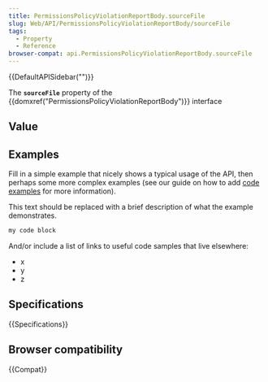 ```yaml
---
title: PermissionsPolicyViolationReportBody.sourceFile
slug: Web/API/PermissionsPolicyViolationReportBody/sourceFile
tags:
  - Property
  - Reference
browser-compat: api.PermissionsPolicyViolationReportBody.sourceFile
---
```

{{DefaultAPISidebar("")}}

The **`sourceFile`** property of the {{domxref("PermissionsPolicyViolationReportBody")}} interface 

## Value



## Examples

Fill in a simple example that nicely shows a typical usage of the API, then perhaps some more complex examples (see our guide on how to add [code examples](/en-US/docs/MDN/Contribute/Structures/Code_examples) for more information).

This text should be replaced with a brief description of what the example demonstrates.

```js
my code block
```

And/or include a list of links to useful code samples that live elsewhere:

*   x
*   y
*   z

## Specifications

{{Specifications}}

## Browser compatibility

{{Compat}}


